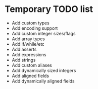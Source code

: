 # Temporary TODO list

- Add custom types
- Add encoding support
- Add custom integer sizes/flags
- Add array types
- Add if/while/etc
- Add asserts
- Add expressions
- Add strings
- Add custom aliases
- Add dynamically sized integers
- Add aligned fields
- Add dynamically aligned fields
